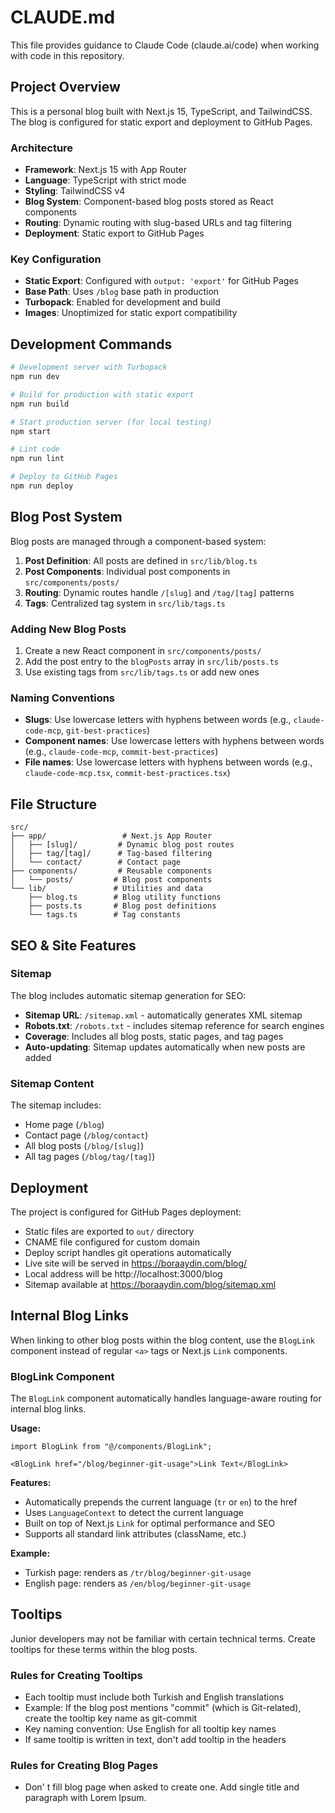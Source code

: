 # CLAUDE.md

This file provides guidance to Claude Code (claude.ai/code) when working with code in this repository.

## Project Overview

This is a personal blog built with Next.js 15, TypeScript, and TailwindCSS. The blog is configured for static export and deployment to GitHub Pages.

### Architecture

- **Framework**: Next.js 15 with App Router
- **Language**: TypeScript with strict mode
- **Styling**: TailwindCSS v4
- **Blog System**: Component-based blog posts stored as React components
- **Routing**: Dynamic routing with slug-based URLs and tag filtering
- **Deployment**: Static export to GitHub Pages

### Key Configuration

- **Static Export**: Configured with `output: 'export'` for GitHub Pages
- **Base Path**: Uses `/blog` base path in production
- **Turbopack**: Enabled for development and build
- **Images**: Unoptimized for static export compatibility

## Development Commands

```bash
# Development server with Turbopack
npm run dev

# Build for production with static export
npm run build

# Start production server (for local testing)
npm start

# Lint code
npm run lint

# Deploy to GitHub Pages
npm run deploy
```

## Blog Post System

Blog posts are managed through a component-based system:

1. **Post Definition**: All posts are defined in `src/lib/blog.ts`
2. **Post Components**: Individual post components in `src/components/posts/`
3. **Routing**: Dynamic routes handle `/[slug]` and `/tag/[tag]` patterns
4. **Tags**: Centralized tag system in `src/lib/tags.ts`

### Adding New Blog Posts

1. Create a new React component in `src/components/posts/`
2. Add the post entry to the `blogPosts` array in `src/lib/posts.ts`
3. Use existing tags from `src/lib/tags.ts` or add new ones

### Naming Conventions

- **Slugs**: Use lowercase letters with hyphens between words (e.g., `claude-code-mcp`, `git-best-practices`)
- **Component names**: Use lowercase letters with hyphens between words (e.g., `claude-code-mcp`, `commit-best-practices`)
- **File names**: Use lowercase letters with hyphens between words (e.g., `claude-code-mcp.tsx`, `commit-best-practices.tsx`)

## File Structure

```
src/
├── app/                 # Next.js App Router
│   ├── [slug]/         # Dynamic blog post routes
│   ├── tag/[tag]/      # Tag-based filtering
│   └── contact/        # Contact page
├── components/         # Reusable components
│   └── posts/         # Blog post components
└── lib/               # Utilities and data
    ├── blog.ts        # Blog utility functions
    ├── posts.ts       # Blog post definitions
    └── tags.ts        # Tag constants
```

## SEO & Site Features

### Sitemap
The blog includes automatic sitemap generation for SEO:
- **Sitemap URL**: `/sitemap.xml` - automatically generates XML sitemap
- **Robots.txt**: `/robots.txt` - includes sitemap reference for search engines
- **Coverage**: Includes all blog posts, static pages, and tag pages
- **Auto-updating**: Sitemap updates automatically when new posts are added

### Sitemap Content
The sitemap includes:
- Home page (`/blog`)
- Contact page (`/blog/contact`)
- All blog posts (`/blog/[slug]`)
- All tag pages (`/blog/tag/[tag]`)

## Deployment

The project is configured for GitHub Pages deployment:
- Static files are exported to `out/` directory
- CNAME file configured for custom domain
- Deploy script handles git operations automatically
- Live site will be served in https://boraaydin.com/blog/
- Local address will be http://localhost:3000/blog
- Sitemap available at https://boraaydin.com/blog/sitemap.xml

## Internal Blog Links

When linking to other blog posts within the blog content, use the `BlogLink` component instead of regular `<a>` tags or Next.js `Link` components.

### BlogLink Component

The `BlogLink` component automatically handles language-aware routing for internal blog links.

**Usage:**
```tsx
import BlogLink from "@/components/BlogLink";

<BlogLink href="/blog/beginner-git-usage">Link Text</BlogLink>
```

**Features:**
- Automatically prepends the current language (`tr` or `en`) to the href
- Uses `LanguageContext` to detect the current language
- Built on top of Next.js `Link` for optimal performance and SEO
- Supports all standard link attributes (className, etc.)

**Example:**
- Turkish page: renders as `/tr/blog/beginner-git-usage`
- English page: renders as `/en/blog/beginner-git-usage`

## Tooltips

Junior developers may not be familiar with certain technical terms. Create tooltips for these terms within the blog posts.

### Rules for Creating Tooltips

- Each tooltip must include both Turkish and English translations
- Example: If the blog post mentions "commit" (which is Git-related), create the tooltip key name as git-commit
- Key naming convention: Use English for all tooltip key names
- If same tooltip is written in text, don't add tooltip in the headers

### Rules for Creating Blog Pages

- Don' t fill blog page when asked to create one. Add single title and paragraph with Lorem Ipsum.